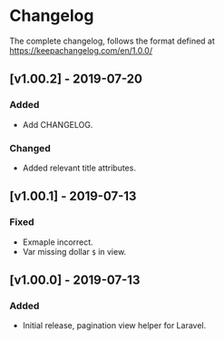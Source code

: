 # Changelog

The complete changelog, follows the format defined at https://keepachangelog.com/en/1.0.0/

## [v1.00.2] - 2019-07-20
### Added
- Add CHANGELOG.

### Changed
- Added relevant title attributes.

## [v1.00.1] - 2019-07-13
### Fixed
- Exmaple incorrect.
- Var missing dollar `$` in view.

## [v1.00.0] - 2019-07-13
### Added
- Initial release, pagination view helper for Laravel.